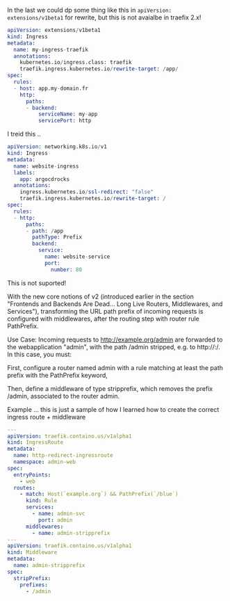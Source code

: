 

In the last we could dp some thing like this in `apiVersion: extensions/v1beta1` for rewrite, but this is not avaialbe in traefix 2.x!



```s
apiVersion: extensions/v1beta1
kind: Ingress
metadata:
  name: my-ingress-traefik
  annotations:
    kubernetes.io/ingress.class: traefik
    traefik.ingress.kubernetes.io/rewrite-target: /app/
spec:
  rules:
  - host: app.my-domain.fr
    http:
      paths:
      - backend:
          serviceName: my-app
          servicePort: http

```

I treid this ..


```s
apiVersion: networking.k8s.io/v1
kind: Ingress
metadata:
  name: website-ingress
  labels:
    app: argocdrocks
  annotations:
    ingress.kubernetes.io/ssl-redirect: "false"
    traefik.ingress.kubernetes.io/rewrite-target: /
spec:
  rules:
  - http:
      paths:
      - path: /app
        pathType: Prefix
        backend:
          service:
            name: website-service
            port: 
              number: 80
```

This is not suported!

With the new core notions of v2 (introduced earlier in the section "Frontends and Backends Are Dead... Long Live Routers, Middlewares, and Services"), transforming the URL path prefix of incoming requests is configured with middlewares, after the routing step with router rule PathPrefix.

Use Case: Incoming requests to http://example.org/admin are forwarded to the webapplication "admin", with the path /admin stripped, e.g. to http://<IP>:<port>/. In this case, you must:

First, configure a router named admin with a rule matching at least the path prefix with the PathPrefix keyword,

Then, define a middleware of type stripprefix, which removes the prefix /admin, associated to the router admin.

Example ... this is just a sample of how I learned how to create the correct ingress route + middleware

```yaml
---
apiVersion: traefik.containo.us/v1alpha1
kind: IngressRoute
metadata:
  name: http-redirect-ingressroute
  namespace: admin-web
spec:
  entryPoints:
    - web
  routes:
    - match: Host(`example.org`) && PathPrefix(`/blue`)
      kind: Rule
      services:
        - name: admin-svc
          port: admin
      middlewares:
        - name: admin-stripprefix
---
apiVersion: traefik.containo.us/v1alpha1
kind: Middleware
metadata:
  name: admin-stripprefix
spec:
  stripPrefix:
    prefixes:
      - /admin
```